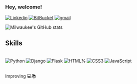 
### Hey, welcome!


[![Linkedin](https://img.shields.io/badge/LinkedIn-0077B5?style=for-the-badge&logo=linkedin&logoColor=white)](https://www.linkedin.com/in/rafael-ramos-93193b254/) [![BitBucket](https://img.shields.io/badge/Bitbucket-0747a6?style=for-the-badge&logo=bitbucket&logoColor=white)](https://bitbucket.org/milwaukee464/workspace/overview/) [![gmail](https://img.shields.io/badge/Microsoft_Outlook-0078D4?style=for-the-badge&logo=microsoft-outlook&logoColor=white)]()


![Milwaukee's GitHub stats](https://github-readme-stats.vercel.app/api?username=Milwaukee464&show_icons=true&theme=tokyonight)


## Skills

<div style="display: inline_block"><br/>

<img align="center" alt="Python" src="https://img.shields.io/badge/Python-14354C?style=for-the-badge&logo=python&logoColor=white" />
<img align="center" alt="Django" src="https://img.shields.io/badge/Django-092E20?style=for-the-badge&logo=django&logoColor=white" />
<img align="center" alt="Flask" src="https://img.shields.io/badge/Flask-000000?style=for-the-badge&logo=flask&logoColor=white" />
<img align="center" alt="HTML%" src="https://img.shields.io/badge/HTML5-E34F26?style=for-the-badge&logo=html5&logoColor=white" />
<img align="center" alt="CSS3" src="https://img.shields.io/badge/CSS3-1572B6?style=for-the-badge&logo=css3&logoColor=white" />
<img align="center" alt="JavaScript" src="https://img.shields.io/badge/JavaScript-F7DF1E?style=for-the-badge&logo=javascript&logoColor=black" />
    
</div><br/>

Improving 💻📚

